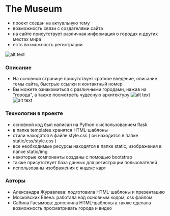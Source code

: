 # The Museum #

- проект создан на актуальную тему
- возможность связи с создателями сайта
- на сайте присутствует различная информация о городах и других местах мира
- есть возможность регистрации

![alt text](static/img/wfg.jpg)
 

### Описание ### 
* На основной странице присутствует краткое введение, описание темы сайта, быстрые ссылки и контактный номер
* Вы можете ознакомиться с различными городами, нажав на "города", а также посмотреть чудесную архитектуру
![alt text](static/img/screen.png)
![alt text](static/img/screen1.png)


 

### Технологии в проекте ###

- основной код был написан на Python с использованием flask
- в папке templates хранятся HTML-шаблоны
- стили находятся в файле style.css ( он находится в папке static/css/style.css )
- все необходимые ресурсы находятся в папке static, изображения в папке static/img
- некоторые компоненты созданы с помощью bootstrap
- также присутствует база данных для регистрации пользователей
- использованы изображения с яндекс карт



### Авторы ###

- Александра Журавлева: подготовила HTML-шаблоны и презентацию
- Московских Елена: работала над основным кодом, css файлом
- Сабина Гасымова: дополнила HTML-шаблоны а также сделала возможность просматривать города и видео

